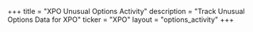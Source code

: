 +++
title = "XPO Unusual Options Activity"
description = "Track Unusual Options Data for XPO"
ticker = "XPO"
layout = "options_activity"
+++

